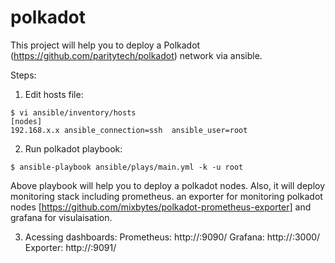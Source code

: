 # polkadot

This project will help you to deploy a Polkadot (https://github.com/paritytech/polkadot) network via ansible.

Steps:

1. Edit hosts file:
```
$ vi ansible/inventory/hosts
[nodes]
192.168.x.x ansible_connection=ssh  ansible_user=root
```
2. Run polkadot playbook:
```
$ ansible-playbook ansible/plays/main.yml -k -u root
```
Above playbook will help you to deploy a polkadot nodes. Also, it will deploy monitoring stack including prometheus. an exporter for monitoring polkadot nodes [https://github.com/mixbytes/polkadot-prometheus-exporter] and grafana for visulaisation.

3. Acessing dashboards:
Prometheus: http://<IP>:9090/
Grafana: http://<IP>:3000/
Exporter: http://<IP>:9091/

